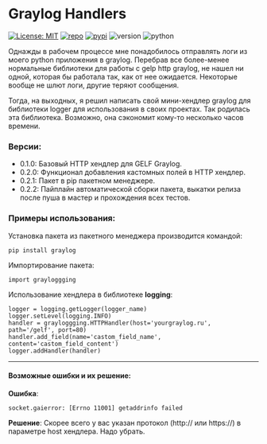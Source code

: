 # Graylog Handlers
[![License: MIT](https://badgen.net/badge/license/MIT/green)](https://opensource.org/licenses/MIT)
[![repo](https://badgen.net/badge/icon/github?icon=github&label)](https://github.com/Oficerov/Graylogging)
[![pypi](https://badgen.net/badge/icon/pypi?color=yellow&icon=pypi&label)](https://github.com/Oficerov/Graylogging)
![version](https://badgen.net/badge/Version/0.1.0/orange)
![python](https://badgen.net/badge/Python/3.10^/orange)

Однажды в рабочем процессе мне понадобилось отправлять логи из моего python приложения в graylog.
Перебрав все более-менее нормальные библиотеки для работы с gelp http graylog, не нашел ни одной,
которая бы работала так, как от нее ожидается. Некоторые вообще не шлют логи, другие теряют сообщения.

Тогда, на выходных, я решил написать свой мини-хендлер graylog для библиотеки logger для использования в своих проектах.
Так родилась эта библиотека. Возможно, она сэкономит кому-то несколько часов времени.

### Версии:
 + 0.1.0: Базовый HTTP хендлер для GELF Graylog.
 + 0.2.0: Функционал добавления кастомных полей в HTTP хендлер.
 + 0.2.1: Пакет в pip пакетном менеджере.
 + 0.2.2: Пайплайн автоматической сборки пакета, выкатки релиза после пуша в мастер и прохождения всех тестов.

### Примеры использования:
Установка пакета из пакетного менеджера производится командой:

    pip install graylog

Импортирование пакета:

    import grayloggging

Использование хендлера в библиотеке **logging**:

    logger = logging.getLogger(logger_name)
    logger.setLevel(logging.INFO)
    handler = grayloggging.HTTPHandler(host='yourgraylog.ru', path='/gelf', port=80)
    handler.add_field(name='castom_field_name', content='castom_field_content')
    logger.addHandler(handler)

---
#### Возможные ошибки и их решение:
**Ошибка**:

    socket.gaierror: [Errno 11001] getaddrinfo failed
**Решение**: Скорее всего у вас указан протокол (http:// или https://) в параметре host хендлера. Надо убрать.

